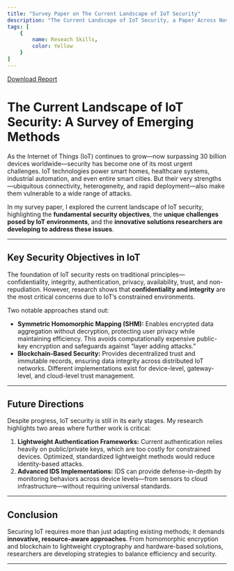 ```yaml
---
title: "Survey Paper on The Current Landscape of IoT Security"
description: "The Current Landscape of IoT Security, a Paper Across Novel Methods in the Field"
tags: [
    {
        name: Reseach Skills,
        color: Yellow
    }
]
---
```

<a href="/project-pdfs/SurveyPaper.pdf" target="_blank">Download Report</a>

# The Current Landscape of IoT Security: A Survey of Emerging Methods

As the Internet of Things (IoT) continues to grow—now surpassing 30 billion devices worldwide—security has become one of its most urgent challenges. IoT technologies power smart homes, healthcare systems, industrial automation, and even entire smart cities. But their very strengths—ubiquitous connectivity, heterogeneity, and rapid deployment—also make them vulnerable to a wide range of attacks.

In my survey paper, I explored the current landscape of IoT security, highlighting the **fundamental security objectives**, the **unique challenges posed by IoT environments**, and the **innovative solutions researchers are developing to address these issues**.

---

## Key Security Objectives in IoT

The foundation of IoT security rests on traditional principles—confidentiality, integrity, authentication, privacy, availability, trust, and non-repudiation. However, research shows that **confidentiality and integrity** are the most critical concerns due to IoT’s constrained environments.

Two notable approaches stand out:

* **Symmetric Homomorphic Mapping (SHM):** Enables encrypted data aggregation without decryption, protecting user privacy while maintaining efficiency. This avoids computationally expensive public-key encryption and safeguards against “layer adding attacks.”
* **Blockchain-Based Security:** Provides decentralized trust and immutable records, ensuring data integrity across distributed IoT networks. Different implementations exist for device-level, gateway-level, and cloud-level trust management.

---

## Future Directions

Despite progress, IoT security is still in its early stages. My research highlights two areas where further work is critical:

1. **Lightweight Authentication Frameworks:** Current authentication relies heavily on public/private keys, which are too costly for constrained devices. Optimized, standardized lightweight methods would reduce identity-based attacks.
2. **Advanced IDS Implementations:** IDS can provide defense-in-depth by monitoring behaviors across device levels—from sensors to cloud infrastructure—without requiring universal standards.

---

## Conclusion

Securing IoT requires more than just adapting existing methods; it demands **innovative, resource-aware approaches**. From homomorphic encryption and blockchain to lightweight cryptography and hardware-based solutions, researchers are developing strategies to balance efficiency and security.

---